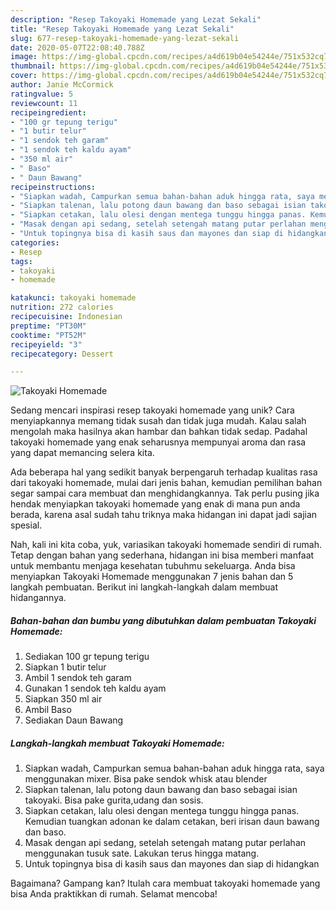 ```yaml
---
description: "Resep Takoyaki Homemade yang Lezat Sekali"
title: "Resep Takoyaki Homemade yang Lezat Sekali"
slug: 677-resep-takoyaki-homemade-yang-lezat-sekali
date: 2020-05-07T22:08:40.788Z
image: https://img-global.cpcdn.com/recipes/a4d619b04e54244e/751x532cq70/takoyaki-homemade-foto-resep-utama.jpg
thumbnail: https://img-global.cpcdn.com/recipes/a4d619b04e54244e/751x532cq70/takoyaki-homemade-foto-resep-utama.jpg
cover: https://img-global.cpcdn.com/recipes/a4d619b04e54244e/751x532cq70/takoyaki-homemade-foto-resep-utama.jpg
author: Janie McCormick
ratingvalue: 5
reviewcount: 11
recipeingredient:
- "100 gr tepung terigu"
- "1 butir telur"
- "1 sendok teh garam"
- "1 sendok teh kaldu ayam"
- "350 ml air"
- " Baso"
- " Daun Bawang"
recipeinstructions:
- "Siapkan wadah, Campurkan semua bahan-bahan aduk hingga rata, saya menggunakan mixer. Bisa pake sendok whisk atau blender"
- "Siapkan talenan, lalu potong daun bawang dan baso sebagai isian takoyaki. Bisa pake gurita,udang dan sosis."
- "Siapkan cetakan, lalu olesi dengan mentega tunggu hingga panas. Kemudian tuangkan adonan ke dalam cetakan, beri irisan daun bawang dan baso."
- "Masak dengan api sedang, setelah setengah matang putar perlahan menggunakan tusuk sate. Lakukan terus hingga matang."
- "Untuk topingnya bisa di kasih saus dan mayones dan siap di hidangkan"
categories:
- Resep
tags:
- takoyaki
- homemade

katakunci: takoyaki homemade 
nutrition: 272 calories
recipecuisine: Indonesian
preptime: "PT30M"
cooktime: "PT52M"
recipeyield: "3"
recipecategory: Dessert

---
```



![Takoyaki Homemade](https://img-global.cpcdn.com/recipes/a4d619b04e54244e/751x532cq70/takoyaki-homemade-foto-resep-utama.jpg)

Sedang mencari inspirasi resep takoyaki homemade yang unik? Cara menyiapkannya memang tidak susah dan tidak juga mudah. Kalau salah mengolah maka hasilnya akan hambar dan bahkan tidak sedap. Padahal takoyaki homemade yang enak seharusnya mempunyai aroma dan rasa yang dapat memancing selera kita.



Ada beberapa hal yang sedikit banyak berpengaruh terhadap kualitas rasa dari takoyaki homemade, mulai dari jenis bahan, kemudian pemilihan bahan segar sampai cara membuat dan menghidangkannya. Tak perlu pusing jika hendak menyiapkan takoyaki homemade yang enak di mana pun anda berada, karena asal sudah tahu triknya maka hidangan ini dapat jadi sajian spesial.


Nah, kali ini kita coba, yuk, variasikan takoyaki homemade sendiri di rumah. Tetap dengan bahan yang sederhana, hidangan ini bisa memberi manfaat untuk membantu menjaga kesehatan tubuhmu sekeluarga. Anda bisa menyiapkan Takoyaki Homemade menggunakan 7 jenis bahan dan 5 langkah pembuatan. Berikut ini langkah-langkah dalam membuat hidangannya.

<!--inarticleads1-->

##### Bahan-bahan dan bumbu yang dibutuhkan dalam pembuatan Takoyaki Homemade:

1. Sediakan 100 gr tepung terigu
1. Siapkan 1 butir telur
1. Ambil 1 sendok teh garam
1. Gunakan 1 sendok teh kaldu ayam
1. Siapkan 350 ml air
1. Ambil  Baso
1. Sediakan  Daun Bawang




<!--inarticleads2-->

##### Langkah-langkah membuat Takoyaki Homemade:

1. Siapkan wadah, Campurkan semua bahan-bahan aduk hingga rata, saya menggunakan mixer. Bisa pake sendok whisk atau blender
1. Siapkan talenan, lalu potong daun bawang dan baso sebagai isian takoyaki. Bisa pake gurita,udang dan sosis.
1. Siapkan cetakan, lalu olesi dengan mentega tunggu hingga panas. Kemudian tuangkan adonan ke dalam cetakan, beri irisan daun bawang dan baso.
1. Masak dengan api sedang, setelah setengah matang putar perlahan menggunakan tusuk sate. Lakukan terus hingga matang.
1. Untuk topingnya bisa di kasih saus dan mayones dan siap di hidangkan




Bagaimana? Gampang kan? Itulah cara membuat takoyaki homemade yang bisa Anda praktikkan di rumah. Selamat mencoba!
